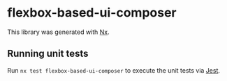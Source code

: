# flexbox-based-ui-composer

This library was generated with [Nx](https://nx.dev).

## Running unit tests

Run `nx test flexbox-based-ui-composer` to execute the unit tests via [Jest](https://jestjs.io).
